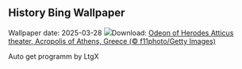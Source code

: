 ## History Bing Wallpaper
Wallpaper date: 2025-03-28
![](https://www.bing.com/th?id=OHR.OdeonAthens_PT-BR7363037534_UHD.jpg&w=1000)Download: [Odeon of Herodes Atticus theater, Acropolis of Athens, Greece (© f11photo/Getty Images)](https://www.bing.com/th?id=OHR.OdeonAthens_PT-BR7363037534_UHD.jpg)

Auto get programm by LtgX
